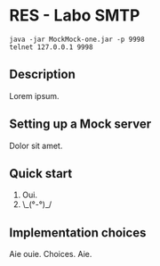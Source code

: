 # RES - Labo SMTP

```
java -jar MockMock-one.jar -p 9998
telnet 127.0.0.1 9998
```

## Description
Lorem ipsum.

## Setting up a Mock server
Dolor sit amet.

## Quick start
1. Oui.
2. \\\_(°-°)\_/

## Implementation choices
Aie ouie. Choices. Aie.
